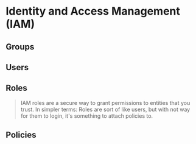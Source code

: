 # Identity and Access Management (IAM)

## Groups

## Users

## Roles

> IAM roles are a secure way to grant permissions to entities that you trust. In simpler terms: Roles are sort of like users, but with not way for them to login, it's something to attach policies to.


## Policies
